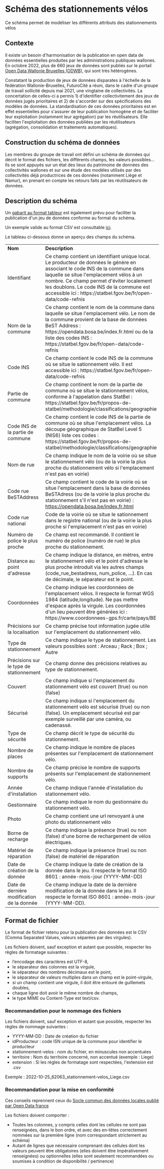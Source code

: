# Schéma des stationnements vélos
Ce schéma permet de modéliser les différents attributs des stationnements vélos 

## Contexte

Il existe un besoin d'harmonisation de la publication en open data de données essentielles produites par les administrations publiques wallones. En octobre 2022, plus de 660 jeux de données sont publiés sur le portail [Open Data Wallonie Bruxelles (ODWB)](https://www.odwb.be/explore/?sort=modified), qui sont très hétérogènes. 

Constatant la production de jeux de données disparates à l'échelle de la fédération Wallonie-Bruxelles, FuturoCité a réuni, dans le cadre d'un groupe de travail sollicité depuis mai 2021, une vingtaine de collectivités. La concertation de celles-ci a permis 1) d'identifier collectivitement des jeux de données jugés prioritaires et 2) de s'accorder sur des spécifications des modèles de données. 
La standardisation de ces données prioritaires est en effet essentielles pour s'assurer de leur publication homogène et de faciliter leur exploitation (notamment leur agrégation) par les réutilisateurs. Elle faciliten l'exploitation des données publiées par les réutilisateurs (agrégation, consolidation et traitements automatiques).

## Construction du schéma de données 

Les membres du groupe de travail ont défini un schéma de données qui décrit le format des fichiers, les différents champs, les valeurs possibles… Ils se sont appuyés sur un état des lieux du patrimoine de données des collectivités wallones et sur une étude des modèles utilisés par des collectivités déjà productrices de ces données (notamment Liège et Namur), en prenant en compte les retours faits par les réutilisateurs de données. 


## Description du schéma

Un [gabarit au format tableur](https://github.com/FuturoCite/standard-stationnements-velos/blob/main/Schema_stationnements_velos_gabarit.xlsx) est également prévu pour faciliter la publication d'un jeu de données conforme au format du schéma.

Un exemple valide au format CSV est consultable [ici](https://github.com/FuturoCite/standard-stationnements-velos/blob/main/exemple-valide.csv).  

Le tableau ci-dessous donne un aperçu des champs du schéma. 

<table>
  <tr>
   <td><strong>Nom</strong>
   </td>
   <td><strong>Description</strong>
   </td>
  </tr>
  <tr>
   <td>Identifiant
   </td>
   <td>Ce champ contient un identifiant unique local. Le producteur de données le génère en associant le code INS de la commune dans laquelle se situe l'emplacement vélos à un nombre. Ce champ permet d'éviter localement les doublons. Le code INS de la commune est accessible ici : https://statbel.fgov.be/fr/open-data/code-refnis
   </td>
  </tr>
  <tr>
   <td>Nom de la commune
   </td>
   <td>Ce champ contient le nom de la commune dans laquelle se situe l'emplacement vélo. Le nom de la commune provient de la base de données BeST Address : https://opendata.bosa.be/index.fr.html ou de la liste des codes INS : https://statbel.fgov.be/fr/open-data/code-refnis
   </td>
  </tr>
  <tr>
   <td>Code INS
   </td>
   <td>Ce champ contient le code INS de la commune où se situe le sationnement vélo. Il est accessible ici : https://statbel.fgov.be/fr/open-data/code-refnis
   </td>
  </tr>
  <tr>
   <td>Partie de commune
   </td>
   <td>Ce champ continent le nom de la partie de commune où se situe le stationnement vélos, conforme à l'appelation dans StatBel : https://statbel.fgov.be/fr/propos-de-statbel/methodologie/classifications/geographie
   </td>
  </tr>
  <tr>
   <td>Code INS de la partie de commune
   </td>
   <td>Ce champ contient le code INS de la partie de commune où se situe l'emplacement vélos. La découpe géographique de StatBel Level 5 (NIS6) liste ces codes : https://statbel.fgov.be/fr/propos-de-statbel/methodologie/classifications/geographie
   </td>
  </tr>
  <tr>
   <td>Nom de rue
   </td>
   <td>Ce champ indique le nom de la voirie où se situe le stationnement vélo (ou de la voirie la plus proche du stationnement vélo si l'emplacement n'est pas en voirie)
   </td>
  </tr>
  <tr>
   <td>Code rue BeSTAddress
   </td>
   <td>Ce champ contient le code de la voirie où se situe l'emplacement dans la base de données BeSTAdress (ou de la voirie la plus proche du stationnement s'il n'est pas en voirie) :<a href="https://opendata.bosa.be/index.fr.html"> https://opendata.bosa.be/index.fr.html</a>
   </td>
  </tr>
  <tr>
   <td>Code rue national
   </td>
   <td>Code de la voirie où se situe le sationnement dans le registre national (ou de la voirie la plus proche si l'emplacement n'est pas en voirie)
   </td>
  </tr>
  <tr>
   <td>Numéro de police le plus proche
   </td>
   <td>Ce champ est recommandé. Il contient le numéro de police (numéro de rue) le plus proche du stationnement.
   </td>
  </tr>
  <tr>
   <td>Distance au point d'adresse
   </td>
   <td>Ce champ indique la distance, en mètres, entre le stationnement vélo et le point d'adresse le plus proche introduit via les autres champs (code_rue_bestadress, num_police, …). En cas de décimale, le séparateur est le point.
   </td>
  </tr>
  <tr>
   <td>Coordonnées
   </td>
   <td>Ce champ indique les coordonnées de l'emplacement vélos. Il respecte le format WGS 1984 (latitude,longitude). Ne pas mettre d'espace après la virgule. Les coordonnées d'un lieu peuvent être générées ici : https://www.coordonnees-gps.fr/carte/pays/BE
   </td>
  </tr>
  <tr>
   <td>Précisions sur la localisation
   </td>
   <td>Ce champ précise tout information jugée utile sur l'emplacement du stationnement vélo.
   </td>
  </tr>
  <tr>
   <td>Type de stationnement
   </td>
   <td>Ce champ indique le type de stationnement. Les valeurs possibles sont : Arceau ; Rack ; Box ; Autre
   </td>
  </tr>
  <tr>
   <td>Précisions sur le type de stationnement
   </td>
   <td>Ce champ donne des précisions relatives au type de stationnement.
   </td>
  </tr>
  <tr>
   <td>Couvert
   </td>
   <td>Ce champ indique si l'emplacement du stationnement vélo est couvert (true) ou non (false)
   </td>
  </tr>
  <tr>
   <td>Sécurisé
   </td>
   <td>Ce champ indique si l'emplacement du stationnement vélo est sécurisé (true) ou non (false). Un emplacement sécurisé est par exemple surveillé par une caméra, ou cadenassé.
   </td>
  </tr>
  <tr>
   <td>Type de sécurité
   </td>
   <td>Ce champ décrit le type de sécurité du stationnement.
   </td>
  </tr>
  <tr>
   <td>Nombre de places
   </td>
   <td>Ce champ indique le nombre de places présentes sur l'emplacement de stationnement vélo.
   </td>
  </tr>
  <tr>
   <td>Nombre de supports
   </td>
   <td>Ce champ précise le nombre de supports présents sur l'emplacement de stationnement vélo.
   </td>
  </tr>
  <tr>
   <td>Année d'installation
   </td>
   <td>Ce champ indique l'année d'installation du stationnement vélo.
   </td>
  </tr>
  <tr>
   <td>Gestionnaire
   </td>
   <td>Ce champ indique le nom du gestionnaire du stationnement vélo.
   </td>
  </tr>
  <tr>
   <td>Photo
   </td>
   <td>Ce champ contient une url renvoyant à une photo du stationnement vélo
   </td>
  </tr>
  <tr>
   <td>Borne de recharge
   </td>
   <td>Ce champ indique la présence (true) ou non (false) d'une borne de rechargement de vélos électriques.
   </td>
  </tr>
  <tr>
   <td>Matériel de réparation
   </td>
   <td>Ce champ indique la présence (true) ou non (false) de matériel de réparation
   </td>
  </tr>
  <tr>
   <td>Date de création de la donnée
   </td>
   <td>Ce champ indique la date de création de la donnée dans le jeu. Il respecte le format ISO 8601 : année-mois-jour (YYYY-MM-DD)
   </td>
  </tr>
  <tr>
   <td>Date de dernière modification de la donnée
   </td>
   <td>Ce champ indique la date de la dernière modification de la donnée dans le jeu. Il respecte le format ISO 8601 : année-mois-jour (YYYY-MM-DD).
   </td>
  </tr>
</table>

## Format de fichier 

Le format de fichier retenu pour la publication des données est le CSV (Comma Separated Values, valeurs séparées par des virgules).

Les fichiers doivent, sauf exception et autant que possible, respecter les règles de formatage suivantes :

* l’encodage des caractères est UTF-8,
* le séparateur des colonnes est la virgule,
* le séparateur des nombres décimaux est le point,
* le séparateur de valeurs multiples dans un champ est le point-virgule,
* si un champ contient une virgule, il doit être entouré de guillemets doubles,
* chaque ligne doit avoir le même nombre de champs,
* le type MIME ou Content-Type est text/csv.

### Recommandation pour le nommage des fichiers 

Les fichiers doivent, sauf exception et autant que possible, respecter les règles de nommage suivantes :

* YYYY-MM-DD : Date de création du fichier
* idProducteur : code ISN unique de la commune pour identifier le producteur
* stationnement-velos : nom du fichier, en minuscules non accentuées
* territoire : Nom du territoire concerné, non accentué (exemple : Liege)
* extension : Si les règles de formatage sont respectées, l'extension est .csv

Exemple : 2022-10-25_62063_stationnement-velos_Liege.csv

### Recommandation pour la mise en conformité 

Ces conseils reprennent ceux du [Socle commun des données locales publié par Open Data france](https://scdl.opendatafrance.net/docs/recommandations-relatives-aux-jeux-de-donnees.html)

Les fichiers doivent comporter :

* Toutes les colonnes, y compris celles dont les cellules ne sont pas renseignées, dans le bon ordre, et avec des en-têtes correctement nommées sur la première ligne (nom correspondant strictement au schéma)
* Autant de lignes que nécessaire comprenant des cellules dont les valeurs peuvent être obligatoires (elles doivent être impérativement renseignées) ou optionnelles (elles sont seulement recommandées ou soumises à condition de disponibilité / pertinence)

